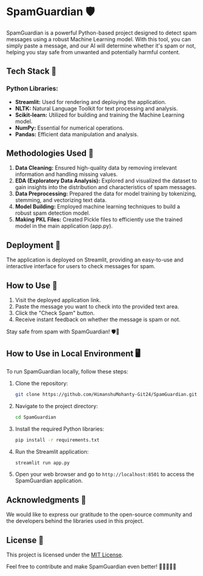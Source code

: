 # SpamGuardian 🛡️

SpamGuardian is a powerful Python-based project designed to detect spam messages using a robust Machine Learning model. With this tool, you can simply paste a message, and our AI will determine whether it's spam or not, helping you stay safe from unwanted and potentially harmful content.

## Tech Stack 🚀

### Python Libraries:
- **Streamlit:** Used for rendering and deploying the application.
- **NLTK:** Natural Language Toolkit for text processing and analysis.
- **Scikit-learn:** Utilized for building and training the Machine Learning model.
- **NumPy:** Essential for numerical operations.
- **Pandas:** Efficient data manipulation and analysis.

## Methodologies Used 🧠

1. **Data Cleaning:** Ensured high-quality data by removing irrelevant information and handling missing values.
2. **EDA (Exploratory Data Analysis):** Explored and visualized the dataset to gain insights into the distribution and characteristics of spam messages.
3. **Data Preprocessing:** Prepared the data for model training by tokenizing, stemming, and vectorizing text data.
4. **Model Building:** Employed machine learning techniques to build a robust spam detection model.
5. **Making PKL Files:** Created Pickle files to efficiently use the trained model in the main application (app.py).

## Deployment 🚀

The application is deployed on Streamlit, providing an easy-to-use and interactive interface for users to check messages for spam.

## How to Use 🤖

1. Visit the deployed application link.
2. Paste the message you want to check into the provided text area.
3. Click the "Check Spam" button.
4. Receive instant feedback on whether the message is spam or not.

Stay safe from spam with SpamGuardian! 🛡️💬

## How to Use in Local Environment 🖥️

To run SpamGuardian locally, follow these steps:

1. Clone the repository:

   ```bash
   git clone https://github.com/HimanshuMohanty-Git24/SpamGuardian.git
   ```

2. Navigate to the project directory:

   ```bash
   cd SpamGuardian
   ```

3. Install the required Python libraries:

   ```bash
   pip install -r requirements.txt
   ```

4. Run the Streamlit application:

   ```bash
   streamlit run app.py
   ```

5. Open your web browser and go to `http://localhost:8501` to access the SpamGuardian application.

## Acknowledgments 🙌

We would like to express our gratitude to the open-source community and the developers behind the libraries used in this project.

## License 📜

This project is licensed under the [MIT License](LICENSE).

Feel free to contribute and make SpamGuardian even better! 🚀👩‍💻👨‍💻
